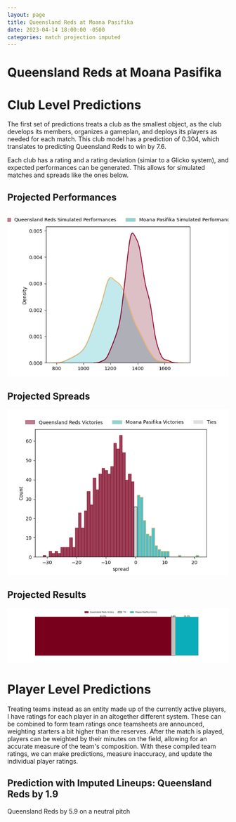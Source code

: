 ```yaml
---  
layout: page  
title: Queensland Reds at Moana Pasifika  
date: 2023-04-14 18:00:00 -0500  
categories: match projection imputed  
---
```

# Queensland Reds at Moana Pasifika

# Club Level Predictions


The first set of predictions treats a club as the smallest object, as the club develops its members, organizes a gameplan, and deploys its players as needed for each match. This club model has a prediction of 0.304, which translates to predicting Queensland Reds to win by 7.6.

Each club has a rating and a rating deviation (simiar to a Glicko system), and expected performances can be generated. This allows for simulated matches and spreads like the ones below.
## Projected Performances


![Projected Performances](plots/performances_2023-04-14-MoanaPasifika-QueenslandReds.png)
## Projected Spreads


![Projected Spreads](plots/spreads_2023-04-14-MoanaPasifika-QueenslandReds.png)
## Projected Results


![Projected Results](plots/resultbar_2023-04-14-MoanaPasifika-QueenslandReds.png)
# Player Level Predictions


Treating teams instead as an entity made up of the currently active players, I have ratings for each player in an altogether different system. These can be combined to form team ratings once teamsheets are announced, weighting starters a bit higher than the reserves. After the match is played, players can be weighted by their minutes on the field, allowing for an accurate measure of the team's composition. With these compiled team ratings, we can make predictions, measure inaccuracy, and update the individual player ratings.
## Prediction with Imputed Lineups: Queensland Reds by 1.9


Queensland Reds by 5.9 on a neutral pitch


